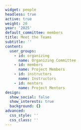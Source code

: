 ```yaml
---
widget: people
headless: true
active: true
weight: 20
year: '2025'
default_committee: members
title: Meet the Teams
subtitle: ''
content:
  user_groups:
    - id: organizing
      name: Organizing Committee
    - id: members
      name: Project Members
    - id: instructors
      name: Instructors
    - id: mentors
      name: Project Mentors
design:
  show_social: false
  show_interests: true
  background: {}
advanced:
  css_style: ''
  css_class: ''
---
```

